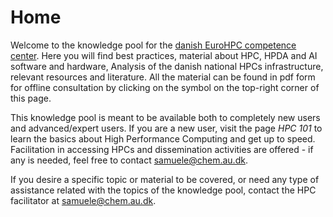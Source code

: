 # Home

Welcome to the knowledge pool for the [danish EuroHPC competence center](http://eurocc.dk). Here you will find best practices, material about HPC, HPDA and AI software and hardware, Analysis of the danish national HPCs infrastructure, relevant resources and literature. All the material can be found in pdf form for offline consultation by clicking on the symbol on the top-right corner of this page.

This knowledge pool is meant to be available both to completely new users and advanced/expert users. If you are a new user, visit the page *HPC 101* to learn the basics about High Performance Computing and get up to speed. Facilitation in accessing HPCs and dissemination activities are offered - if any is needed, feel free to contact <samuele@chem.au.dk>.

If you desire a specific topic or material to be covered, or need any type of assistance related with the topics of the knowledge pool, contact the HPC facilitator at <samuele@chem.au.dk>.
